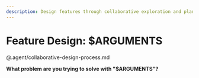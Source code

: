 ```yaml
---
description: Design features through collaborative exploration and planning
---
```


# Feature Design: $ARGUMENTS

@.agent/collaborative-design-process.md

**What problem are you trying to solve with "$ARGUMENTS"?**